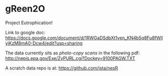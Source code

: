 # gReen2O
Project Eutrophication!


Link to google doc: https://docs.google.com/document/d/1RWGaDSdbXt1ven_KN4b5q8Fu8fWllyjKzM8mA0-Dcw4/edit?usp=sharing

The data currently sits as _photo-copy scans_ in the following pdf: http://nepis.epa.gov/Exe/ZyPURL.cgi?Dockey=9100PAGW.TXT

A scratch data repo is at: https://github.com/jsta/nesR
